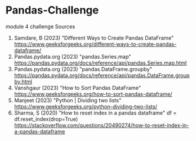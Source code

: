 # Pandas-Challenge
module 4 challenge 
Sources
1. Samdare, B (2023) "Different Ways to Create Pandas DataFrame" https://www.geeksforgeeks.org/different-ways-to-create-pandas-dataframe/
2. Pandas.pydata.org (2023) "pandas.Series.map" https://pandas.pydata.org/docs/reference/api/pandas.Series.map.html
3. Pandas.pydata.org (2023) "pandas.DataFrame.groupby" https://pandas.pydata.org/docs/reference/api/pandas.DataFrame.groupby.html
4. Vanshgaur (2023) "How to Sort Pandas DataFrame" https://www.geeksforgeeks.org/how-to-sort-pandas-dataframe/
5. Manjeet (2023) "Python | Dividing two lists" https://www.geeksforgeeks.org/python-dividing-two-lists/
6. Sharma, S (2020) "How to reset index in a pandas dataframe" df = df.reset_index(drop=True) https://stackoverflow.com/questions/20490274/how-to-reset-index-in-a-pandas-dataframe
